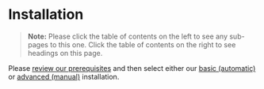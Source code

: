 [title]: # (Installation)
[tags]: # (Setup,Install)
[priority]: #	(1000)
[redirect]: # "SSInstallationGuides"

# Installation

> **Note:** Please click the table of contents on the left to see any sub-pages to this one. Click the table of contents on the right to see headings on this page.

Please [review our prerequisites](../prerequisites/index.md) and then select either our [basic (automatic)](../installation/basic-installation-automatic/index.md) or [advanced (manual)](../installation/advanced-installation-manual/index.md) installation.
